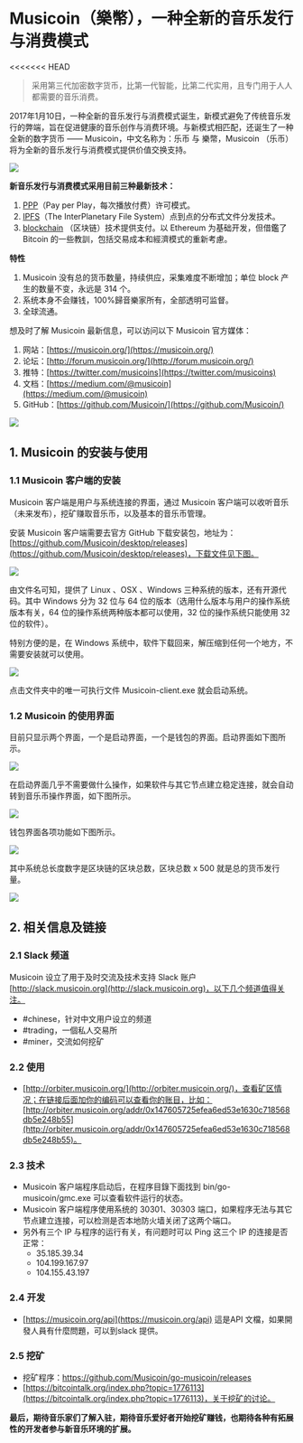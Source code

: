 # Musicoin（樂幣），一种全新的音乐发行与消费模式

<<<<<<< HEAD
> 采用第三代加密数字货币，比第一代智能，比第二代实用，且专门用于人人都需要的音乐消费。

2017年1月10日，一种全新的音乐发行与消费模式诞生，新模式避免了传统音乐发行的弊端，旨在促进健康的音乐创作与消费环境。与新模式相匹配，还诞生了一种全新的数字货币 —— Musicoin，中文名称为：乐币 与 樂幣，Musicoin （乐币）将为全新的音乐发行与消费模式提供价值交换支持。

![](img/3.14.PNG)

**新音乐发行与消费模式采用目前三种最新技术：**

1. [PPP](https://en.wikipedia.org/wiki/Pay_per_play)（Pay per Play，每次播放付费）许可模式。
2. [IPFS](https://ipfs.io/)（The InterPlanetary File System）点到点的分布式文件分发技术。
3. [blockchain](https://zh.wikipedia.org/wiki/%E5%8C%BA%E5%9D%97%E9%93%BE) （区块链）技术提供支付。以 Ethereum 为基础开发，但借鑑了Bitcoin 的一些教訓，包括交易成本和經濟模式的重新考慮。

**特性**

1. Musicoin 没有总的货币数量，持续供应，采集难度不断增加；单位 block 产生的数量不变，永远是 314 个。
2. 系统本身不会赚钱，100%歸音樂家所有，全部透明可监督。
3. 全球流通。

想及时了解 Musicoin 最新信息，可以访问以下 Musicoin 官方媒体：

1. 网站：[https://musicoin.org/](https://musicoin.org/) 
1. 论坛：[http://forum.musicoin.org/](http://forum.musicoin.org/)
1. 推特：[https://twitter.com/musicoins](https://twitter.com/musicoins)
1. 文档：[https://medium.com/@musicoin](https://medium.com/@musicoin)
1. GitHub：[https://github.com/Musicoin/](https://github.com/Musicoin/) 

 ![](img/logo2.png)

##  1. Musicoin 的安装与使用

### 1.1 Musicoin 客户端的安装

Musicoin 客户端是用户与系统连接的界面，通过 Musicoin 客户端可以收听音乐（未来发布），挖矿赚取音乐币，以及基本的音乐币管理。

安装 Musicoin 客户端需要去官方 GitHub 下载安装包，地址为：[https://github.com/Musicoin/desktop/releases](https://github.com/Musicoin/desktop/releases)，下载文件见下图。

![](img/jm3.PNG)

由文件名可知，提供了 Linux 、OSX 、Windows 三种系统的版本，还有开源代码。其中 Windows 分为 32 位与 64 位的版本（选用什么版本与用户的操作系统版本有关，64 位的操作系统两种版本都可以使用，32 位的操作系统只能使用 32 位的软件）。

特别方便的是，在 Windows 系统中，软件下载回来，解压缩到任何一个地方，不需要安装就可以使用。

![](img/jm4.PNG)

点击文件夹中的唯一可执行文件 Musicoin-client.exe 就会启动系统。

### 1.2 Musicoin 的使用界面

目前只显示两个界面，一个是启动界面，一个是钱包的界面。启动界面如下图所示。

![](img/jm1.PNG)

在启动界面几乎不需要做什么操作，如果软件与其它节点建立稳定连接，就会自动转到音乐币操作界面，如下图所示。

![](img/jm2.PNG)

钱包界面各项功能如下图所示。

![](img/jm2-2.png)

其中系统总长度数字是区块链的区块总数，区块总数 x 500 就是总的货币发行量。 

 ![](img/logo2.png)

## 2. 相关信息及链接

### 2.1 Slack 频道

Musicoin 设立了用于及时交流及技术支持 Slack 账户 [http://slack.musicoin.org](http://slack.musicoin.org)，以下几个频道值得关注。

- #chinese，针对中文用户设立的频道
- #trading，一個私人交易所
- #miner，交流如何挖矿


### 2.2 使用

- [http://orbiter.musicoin.org/](http://orbiter.musicoin.org/)，查看矿区情况；在链接后面加你的编码可以查看你的账目，比如：[http://orbiter.musicoin.org/addr/0x147605725efea6ed53e1630c718568db5e248b55](http://orbiter.musicoin.org/addr/0x147605725efea6ed53e1630c718568db5e248b55)。

### 2.3 技术

- Musicoin 客户端程序启动后，在程序目錄下面找到 bin/go-musicoin/gmc.exe 可以查看软件运行的状态。
- Musicoin 客户端程序使用系统的 30301、30303 端口，如果程序无法与其它节点建立连接，可以检测是否本地防火墙关闭了这两个端口。
- 另外有三个 IP 与程序的运行有关，有问题时可以 Ping 这三个 IP 的连接是否正常：
    - 35.185.39.34 
    - 104.199.167.97
    - 104.155.43.197

### 2.4 开发

- [https://musicoin.org/api](https://musicoin.org/api)  這是API 文檔，如果開發人員有什麼問題，可以到slack 提供。


### 2.5 挖矿

- 挖矿程序：https://github.com/Musicoin/go-musicoin/releases
- [https://bitcointalk.org/index.php?topic=1776113](https://bitcointalk.org/index.php?topic=1776113)，关于挖矿的讨论。




**最后，期待音乐家们了解入驻，期待音乐爱好者开始挖矿赚钱，也期待各种有拓展性的开发者参与新音乐环境的扩展。**
